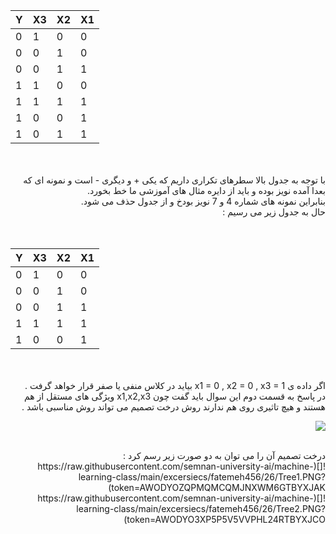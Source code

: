   
|     Y    |     X3    |     X2    |     X1    |
|----------|-----------|-----------|-----------|
|     0    |     1     |     0     |     0     |
|     0    |     0     |     1     |     0     |
|     0    |     0     |     1     |     1     |
|     1    |     1     |     0     |     0     |
|     1    |     1     |     1     |     1     |
|     1    |     0     |     0     |     1     |
|     1    |     0     |     1     |     1     |

<br/>
<br/>
<div dir="rtl">
با توجه به جدول بالا سطرهای تکراری داریم که یکی + و دیگری - است و نمونه ای که بعدا آمده نویز بوده و باید از دایره مثال های آموزشی ما خط بخورد.
<br/>
بنابراین نمونه های شماره 4 و 7 نویز بودخ و از جدول حذف می شود.
<br/>
حال به جدول زیر می رسیم :
</div>
<br/>
<br/>
  
|     Y    |     X3    |     X2    |     X1    |
|----------|-----------|-----------|-----------|
|     0    |     1     |     0     |     0     |
|     0    |     0     |     1     |     0     |
|     0    |     0     |     1     |     1     |
|     1    |     1     |     1     |     1     |
|     1    |     0     |     0     |     1     |
<br/>
<br/>
<div dir="rtl">

<div dir="rtl">
اگر داده ی x1 = 0 , x2 = 0 , x3 = 1 بیاید در کلاس منفی یا صفر قرار خواهد گرفت .
<br/>
در پاسخ به قسمت دوم این سوال باید گفت چون x1,x2,x3 ویژگی های  مستقل از هم هستند و هیچ تاثیری روی هم ندارند روش درخت تصمیم 
می تواند روش مناسبی باشد .
<br/>
  </div>
  
  ![](https://raw.githubusercontent.com/semnan-university-ai/machine-learning-class/main/excersiecs/fatemeh456/26/E26.jpg?token=AWODYOZSI75Y36KHR3JPSKTBYXICC)
  <br/>
  <br/>
  <div dir="rtl"">
درخت تصمیم آن را می توان به دو صورت زیر رسم کرد :
</div>
![](https://raw.githubusercontent.com/semnan-university-ai/machine-learning-class/main/excersiecs/fatemeh456/26/Tree1.PNG?token=AWODYOZQPMQMCQMJNXWM6GTBYXJAK)
  <br/>
 ![](https://raw.githubusercontent.com/semnan-university-ai/machine-learning-class/main/excersiecs/fatemeh456/26/Tree2.PNG?token=AWODYO3XP5P5V5VVPHL24RTBYXJCO)
                 </div>
